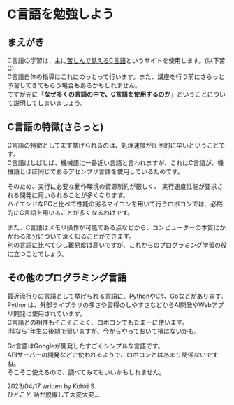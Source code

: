 # C言語を勉強しよう
## まえがき
C言語の学習は、主に[苦しんで覚えるC言語](https://9cguide.appspot.com/index.html)というサイトを使用します。(以下苦C)   
C言語自体の指導はこれにのっとって行います。また、講座を行う前にさらっと予習してきてもらう場合もあるかもしれません。  
ですが先に「**なぜ多くの言語の中で、C言語を使用するのか**」ということについて説明してしまいましょう。  

## C言語の特徴(さらっと)
C言語の特徴としてまず挙げられるのは、処理速度が圧倒的に早いということです。  
C言語はしばしば、機械語に一番近い言語と言われますが、これはC言語が、機械語とほぼ同じであるアセンブリ言語を使用しているためです。  

そのため、実行に必要な動作環境の資源制約が厳しく、
実行速度性能が要求される開発に用いられることが多くなります。  
ハイエンドなPCと比べて性能の劣るマイコンを用いて行うロボコンでは、必然的にC言語を用いることが多くなるわけです。

また、C言語はメモリ操作が可能である点などから、コンピューターの本質にかかわる部分について深く知ることができます。  
別の言語に比べて少し難易度は高いですが、これからのプログラミング学習の役に立つことでしょう。

## その他のプログラミング言語
最近流行りの言語として挙げられる言語に、PythonやC#、Goなどがあります。  
Pythonは、外部ライブラリの多さや習得のしやすさなどからAI開発やWebアプリ開発に使用されています。   
C言語との相性もそこそこよく、ロボコンでもたまーに使います。  
I科なら1年生の後期で習いますが、今からやっておいて損はないかも。

Go言語はGoogleが開発したすごくシンプルな言語です。  
APIサーバーの開発などに使われるようで、ロボコンとはあまり関係ないですね。  
そこそこ使えるので、調べてみてもいいかもしれません。

2023/04/17 written by Kohki S.  
ひとこと 話が脱線して大変大変...
